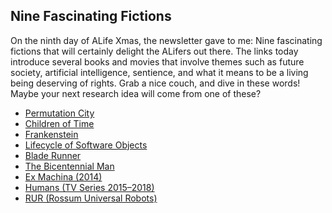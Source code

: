 ## Nine Fascinating Fictions

On the ninth day of ALife Xmas, the newsletter gave to me: Nine fascinating fictions that will certainly delight the ALifers out there. The links today introduce several books and movies that involve themes such as future society, artificial intelligence, sentience, and what it means to be a living being deserving of rights. Grab a nice couch, and dive in these words! Maybe your next research idea will come from one of these?

- [Permutation City](https://en.wikipedia.org/wiki/Permutation_City)
- [Children of Time](https://en.wikipedia.org/wiki/Children_of_Time_(novel))
- [Frankenstein](https://www.gutenberg.org/files/84/84-h/84-h.htm)
- [Lifecycle of Software Objects](https://en.wikipedia.org/wiki/The_Lifecycle_of_Software_Objects)
- [Blade Runner](https://en.wikipedia.org/wiki/Blade_Runner)
- [The Bicentennial Man](https://en.wikipedia.org/wiki/The_Bicentennial_Man)
- [Ex Machina (2014)](https://www.imdb.com/title/tt0470752/)
- [Humans (TV Series 2015–2018)](https://www.imdb.com/title/tt4122068/)
- [RUR (Rossum Universal Robots)](https://en.wikipedia.org/wiki/R.U.R.)

